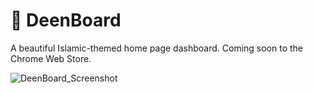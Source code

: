 # 🕌 DeenBoard

A beautiful Islamic-themed home page dashboard. Coming soon to the Chrome Web Store.

![DeenBoard_Screenshot](https://github.com/user-attachments/assets/6420fe0a-93e5-4a5d-83ce-d1082cddedc3)
